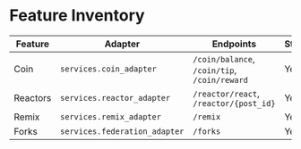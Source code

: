 # Feature Inventory

| Feature  | Adapter                            | Endpoints                                        | Stub |
|----------|------------------------------------|--------------------------------------------------|------|
| Coin     | `services.coin_adapter`            | `/coin/balance`, `/coin/tip`, `/coin/reward`     | Yes  |
| Reactors | `services.reactor_adapter`         | `/reactor/react`, `/reactor/{post_id}`           | Yes  |
| Remix    | `services.remix_adapter`           | `/remix`                                         | Yes  |
| Forks    | `services.federation_adapter`      | `/forks`                                         | Yes  |
